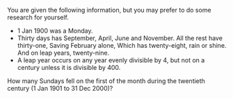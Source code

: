 You are given the following information, but you may prefer to do some research for yourself.

- 1 Jan 1900 was a Monday.
- Thirty days has September,
  April, June and November.
  All the rest have thirty-one,
  Saving February alone,
  Which has twenty-eight, rain or shine.
  And on leap years, twenty-nine.
- A leap year occurs on any year evenly divisible by 4, but not on a century unless it is divisible by 400.

How many Sundays fell on the first of the month during the twentieth century (1 Jan 1901 to 31 Dec 2000)?
